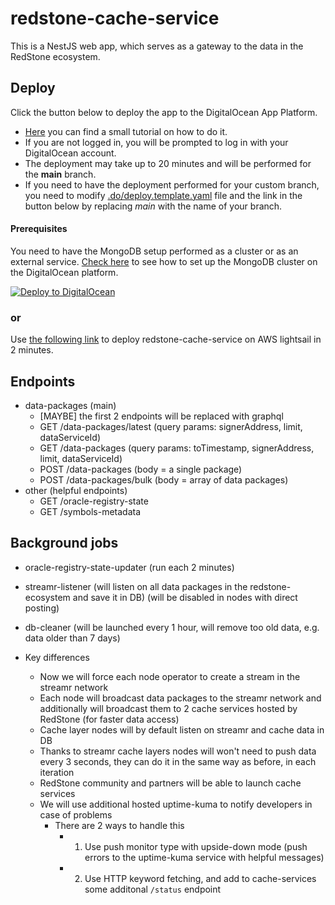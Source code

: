 # redstone-cache-service

This is a NestJS web app, which serves as a gateway to the data in the RedStone ecosystem.

## Deploy

Click the button below to deploy the app to the DigitalOcean App Platform.

- [Here](../../.do/app/README.md) you can find a small tutorial on how to do it.
- If you are not logged in, you will be prompted to log in with your DigitalOcean account.
- The deployment may take up to 20 minutes and will be performed for the **main** branch.
- If you need to have the deployment performed for your custom branch, you need to modify [.do/deploy.template.yaml](../../.do/deploy.template.yaml) file and the link in the button below by replacing _main_ with the name of your branch.

#### Prerequisites

You need to have the MongoDB setup performed as a cluster or as an external service. [Check here](../../.do/mongodb/README.md) to see how to set up the MongoDB cluster on the DigitalOcean platform.

[![Deploy to DigitalOcean](https://www.deploytodo.com/do-btn-blue.svg)](https://cloud.digitalocean.com/apps/new?repo=https://github.com/redstone-finance/redstone-oracles-monorepo/tree/main)

### or

Use [the following link](https://github.com/redstone-finance/redstone-cache-service-lightsail) to deploy redstone-cache-service on AWS lightsail in 2 minutes.

## Endpoints

- data-packages (main)
  - [MAYBE] the first 2 endpoints will be replaced with graphql
  - GET /data-packages/latest (query params: signerAddress, limit, dataServiceId)
  - GET /data-packages (query params: toTimestamp, signerAddress, limit, dataServiceId)
  - POST /data-packages (body = a single package)
  - POST /data-packages/bulk (body = array of data packages)
- other (helpful endpoints)
  - GET /oracle-registry-state
  - GET /symbols-metadata

## Background jobs

- oracle-registry-state-updater (run each 2 minutes)
- streamr-listener (will listen on all data packages in the redstone-ecosystem and save it in DB) (will be disabled in nodes with direct posting)
- db-cleaner (will be launched every 1 hour, will remove too old data, e.g. data older than 7 days)

- Key differences
  - Now we will force each node operator to create a stream in the streamr network
  - Each node will broadcast data packages to the streamr network and additionally will broadcast them to 2 cache services hosted by RedStone (for faster data access)
  - Cache layer nodes will by default listen on streamr and cache data in DB
  - Thanks to streamr cache layers nodes will won't need to push data every 3 seconds, they can do it in the same way as before, in each iteration
  - RedStone community and partners will be able to launch cache services
  - We will use additional hosted uptime-kuma to notify developers in case of problems
    - There are 2 ways to handle this
      - 1.  Use push monitor type with upside-down mode (push errors to the uptime-kuma service with helpful messages)
      - 2.  Use HTTP keyword fetching, and add to cache-services some additonal `/status` endpoint
